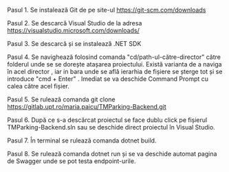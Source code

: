 Pasul 1. Se instalează Git de pe site-ul https://git-scm.com/downloads

Pasul 2. Se descarcă Visual Studio de la adresa https://visualstudio.microsoft.com/downloads/

Pasul 3. Se descarcă și se instalează .NET SDK 

Pasul 4. Se navighează folosind comanda "cd/path-ul-către-director" către folderul unde se se dorește atașarea proiectului.
         Există varianta de a naviga în acel director , iar in bara unde se află ierarhia de fișiere se șterge tot și
         se introduce "cmd + Enter" . Imediat se va deschide Command Prompt cu calea către acel fișier.
         
Pasul 5. Se rulează comanda git clone https://gitlab.upt.ro/maria.paicu/TMParking-Backend.git

Pasul 6. După ce s-a descărcat proiectul se face dublu click pe fișierul TMParking-Backend.sln sau se deschide 
         direct proiectul în Visual Studio.
         
Pasul 7. În terminal se rulează comanda dotnet build.

Pasul 8. Se rulează comanda dotnet run și se va deschide automat pagina de Swagger unde se pot testa endpoint-urile.
